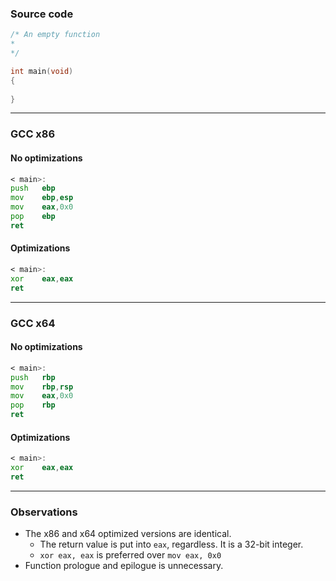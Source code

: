 ### Source code

```c
/* An empty function
*
*/

int main(void)
{
    
}
```

---

### GCC x86

#### No optimizations
```asm
< main>:
push   ebp
mov    ebp,esp
mov    eax,0x0
pop    ebp
ret    
```

#### Optimizations
```asm
< main>:
xor    eax,eax
ret    
```

---

### GCC x64

#### No optimizations
```asm
< main>:
push   rbp
mov    rbp,rsp
mov    eax,0x0
pop    rbp
ret    
```

#### Optimizations
```asm
< main>:
xor    eax,eax
ret    
```

---

### Observations

* The x86 and x64 optimized versions are identical.
    * The return value is put into `eax`, regardless. It is a 32-bit integer.
    * `xor eax, eax` is preferred over `mov eax, 0x0`
* Function prologue and epilogue is unnecessary.
